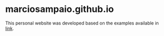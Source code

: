 # marciosampaio.github.io

This personal website was developed based on the examples available in [link](https://github.com/dfilitto/dfilitto.github.io/tree/master/).
